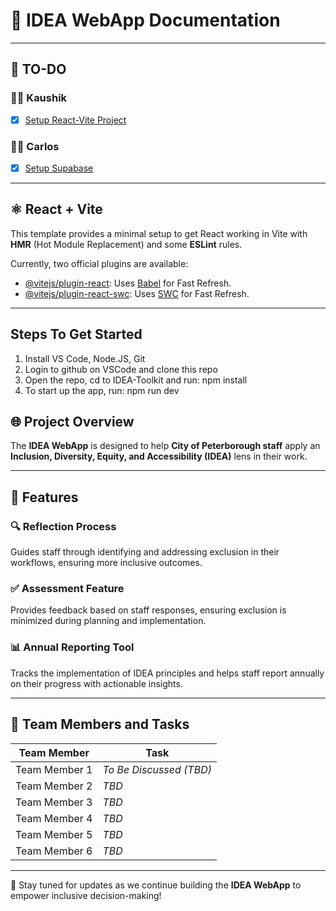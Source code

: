 # 🌟 IDEA WebApp Documentation

---

## 📝 TO-DO

### 👨‍💻 **Kaushik**
- [x] [Setup React-Vite Project](https://github.com/Peterborough-DEI-Project/IDEA-Toolkit/issues/1)

### 👨‍💻 **Carlos**
- [x] [Setup Supabase](https://github.com/Peterborough-DEI-Project/IDEA-Toolkit/issues/2)

---

## ⚛️ React + Vite

This template provides a minimal setup to get React working in Vite with **HMR** (Hot Module Replacement) and some **ESLint** rules.

Currently, two official plugins are available:
- [@vitejs/plugin-react](https://github.com/vitejs/vite-plugin-react/blob/main/packages/plugin-react/README.md): Uses [Babel](https://babeljs.io/) for Fast Refresh.
- [@vitejs/plugin-react-swc](https://github.com/vitejs/vite-plugin-react-swc): Uses [SWC](https://swc.rs/) for Fast Refresh.

---

## Steps To Get Started
1. Install VS Code, Node.JS, Git
2. Login to github on VSCode and clone this repo
3. Open the repo, cd to IDEA-Toolkit and run: npm install
4. To start up the app, run: npm run dev

## 🌐 Project Overview

The **IDEA WebApp** is designed to help **City of Peterborough staff** apply an **Inclusion, Diversity, Equity, and Accessibility (IDEA)** lens in their work.

---

## 🚀 Features

### 🔍 **Reflection Process**
Guides staff through identifying and addressing exclusion in their workflows, ensuring more inclusive outcomes.

### ✅ **Assessment Feature**
Provides feedback based on staff responses, ensuring exclusion is minimized during planning and implementation.

### 📊 **Annual Reporting Tool**
Tracks the implementation of IDEA principles and helps staff report annually on their progress with actionable insights.

---

## 👥 Team Members and Tasks

| **Team Member**      | **Task**                |
|-----------------------|-------------------------|
| Team Member 1         | *To Be Discussed (TBD)* |
| Team Member 2         | *TBD*                   |
| Team Member 3         | *TBD*                   |
| Team Member 4         | *TBD*                   |
| Team Member 5         | *TBD*                   |
| Team Member 6         | *TBD*                   |

---

🎉 Stay tuned for updates as we continue building the **IDEA WebApp** to empower inclusive decision-making!
